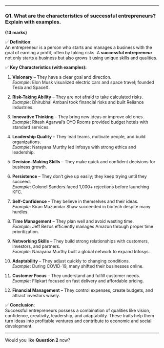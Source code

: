 


---

### **Q1. What are the characteristics of successful entrepreneurs? Explain with examples.**

**(13 marks)**

✅ **Definition**:  
An entrepreneur is a person who starts and manages a business with the goal of earning a profit, often by taking risks. A **successful entrepreneur** not only starts a business but also grows it using unique skills and qualities.

✅ **Key Characteristics (with examples):**

1. **Visionary** – They have a clear goal and direction.  
    _Example_: Elon Musk visualized electric cars and space travel; founded Tesla and SpaceX.
    
2. **Risk-Taking Ability** – They are not afraid to take calculated risks.  
    _Example_: Dhirubhai Ambani took financial risks and built Reliance Industries.
    
3. **Innovative Thinking** – They bring new ideas or improve old ones.  
    _Example_: Ritesh Agarwal’s OYO Rooms provided budget hotels with standard services.
    
4. **Leadership Quality** – They lead teams, motivate people, and build organizations.  
    _Example_: Narayana Murthy led Infosys with strong ethics and leadership.
    
5. **Decision-Making Skills** – They make quick and confident decisions for business growth.
    
6. **Persistence** – They don’t give up easily; they keep trying until they succeed.  
    _Example_: Colonel Sanders faced 1,000+ rejections before launching KFC.
    
7. **Self-Confidence** – They believe in themselves and their ideas.  
    _Example_: Kiran Mazumdar Shaw succeeded in biotech despite many hurdles.
    
8. **Time Management** – They plan well and avoid wasting time.  
    _Example_: Jeff Bezos efficiently manages Amazon through proper time prioritization.
    
9. **Networking Skills** – They build strong relationships with customers, investors, and partners.  
    _Example_: Narayana Murthy built a global network to expand Infosys.
    
10. **Adaptability** – They adjust quickly to changing conditions.  
    _Example_: During COVID-19, many shifted their businesses online.
    
11. **Customer Focus** – They understand and fulfill customer needs.  
    _Example_: Flipkart focused on fast delivery and affordable pricing.
    
12. **Financial Management** – They control expenses, create budgets, and attract investors wisely.
    

✅ **Conclusion**:  
Successful entrepreneurs possess a combination of qualities like vision, confidence, creativity, leadership, and adaptability. These traits help them turn ideas into profitable ventures and contribute to economic and social development.

---

Would you like **Question 2** now?